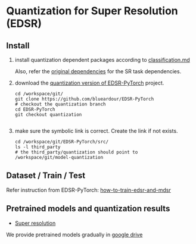 
# Quantization for Super Resolution (EDSR)

## Install


1. install quantization dependent packages according to [classification.md](./classification.md)

   Also, refer the [original dependencies](https://github.com/blueardour/EDSR-PyTorch#dependencies) for the SR task dependencies.

2. download the [quantization version of EDSR-PyTorch](https://github.com/blueardour/EDSR-PyTorch) project.

   ```
   cd /workspace/git/
   git clone https://github.com/blueardour/EDSR-PyTorch
   # checkout the quantization branch
   cd EDSR-PyTorch
   git checkout quantization
 
   ```

3. make sure the symbolic link is correct. Create the link if not exists.
   ```
   cd /workspace/git/EDSR-PyTorch/src/
   ls -l third_party
   # the third_party/quantization should point to /workspace/git/model-quantization
   ```


## Dataset / Train / Test

   Refer instruction from EDSR-PyTorch: [how-to-train-edsr-and-mdsr](https://github.com/blueardour/EDSR-PyTorch#how-to-train-edsr-and-mdsr)
   

## Pretrained models and quantization results

- [Super resolution](./result_sr.md)

We provide pretrained models gradually in [google drive](https://drive.google.com/drive/folders/1vwxth9UB8AMbYP7cJxaWE9S0z9fueZ5J?usp=sharing)
